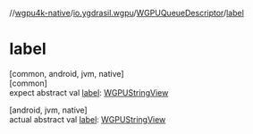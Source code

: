 //[wgpu4k-native](../../../index.md)/[io.ygdrasil.wgpu](../index.md)/[WGPUQueueDescriptor](index.md)/[label](label.md)

# label

[common, android, jvm, native]\
[common]\
expect abstract val [label](label.md): [WGPUStringView](../-w-g-p-u-string-view/index.md)

[android, jvm, native]\
actual abstract val [label](label.md): [WGPUStringView](../-w-g-p-u-string-view/index.md)